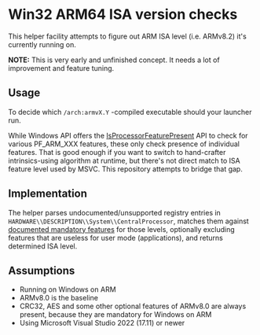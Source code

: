 # Win32 ARM64 ISA version checks

This helper facility attempts to figure out ARM ISA level (i.e. ARMv8.2) it's currently running on.

**NOTE:** This is very early and unfinished concept. It needs a lot of improvement and feature tuning.

## Usage

To decide which `/arch:armvX.Y` -compiled executable should your launcher run.

While Windows API offers the
[IsProcessorFeaturePresent](https://learn.microsoft.com/en-us/windows/win32/api/processthreadsapi/nf-processthreadsapi-isprocessorfeaturepresent)
API to check for various PF_ARM_XXX features, these only check presence of individual features.
That is good enough if you want to switch to hand-crafter intrinsics-using algorithm at runtime,
but there's not direct match to ISA feature level used by MSVC. This repository attempts to bridge that gap.

## Implementation

The helper parses undocumented/unsupported registry entries in `HARDWARE\\DESCRIPTION\\System\\CentralProcessor`, matches them against
[documented mandatory features](https://developer.arm.com/documentation/109697/2024_09/Feature-descriptions/The-Armv8-0-architecture-extension)
for those levels, optionally excluding features that are useless for user mode (applications), and returns determined ISA level.

## Assumptions

* Running on Windows on ARM
* ARMv8.0 is the baseline
* CRC32, AES and some other optional features of ARMv8.0 are always present, because they are mandatory for Windows on ARM
* Using Microsoft Visual Studio 2022 (17.11) or newer
